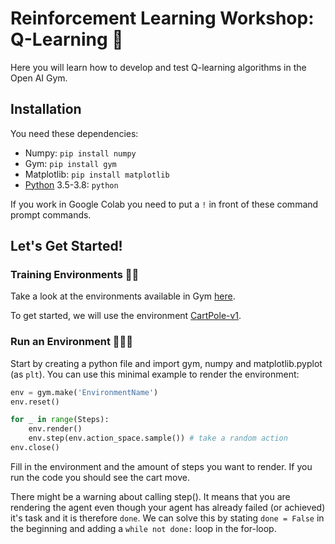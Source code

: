 # Reinforcement Learning Workshop: Q-Learning 🦾

Here you will learn how to develop and test Q-learning algorithms in the Open AI Gym.

## Installation
You need these dependencies:
* Numpy: `pip install numpy`
* Gym: `pip install gym`
* Matplotlib: `pip install matplotlib`
* [Python](https://www.python.org/downloads/windows/) 3.5-3.8: `python`

If you work in Google Colab you need to put a `!` in front of these command prompt commands.


## Let's Get Started!

### Training Environments 🏋🏿
Take a look at the environments available in Gym [here](https://gym.openai.com/envs/#classic_control).

To get started, we will use the environment [CartPole-v1](https://gym.openai.com/envs/CartPole-v1/).

### Run an Environment 🏃🏽‍♀️
Start by creating a python file and import gym, numpy and matplotlib.pyplot (as `plt`). You can use this minimal example to render the environment:
```python
env = gym.make('EnvironmentName')
env.reset()

for _ in range(Steps):
    env.render()
    env.step(env.action_space.sample()) # take a random action
env.close()
```
Fill in the environment and the amount of steps you want to render.
If you run the code you should see the cart move.

There might be a warning about calling step(). It means that you are rendering the agent even though your agent has already failed (or achieved) it's task and it is therefore `done`.
We can solve this by stating `done = False` in the beginning and adding a `while not done:` loop in the for-loop.
